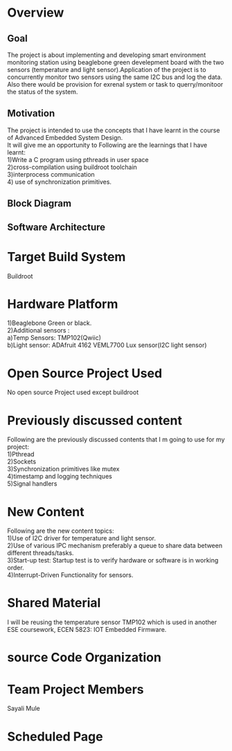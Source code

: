 # **Overview**

## **Goal**

The project is about implementing and developing smart environment monitoring station using beaglebone green develepment board with the two sensors (temperature and light sensor).Application of the project is to concurrently monitor two sensors using the same I2C bus and log the data. Also there would be provision for exrenal system or task to querry/monitoor the status of the system. 

## **Motivation**
The project is intended to use the concepts that I have learnt in the course of Advanced Embedded System Design.<br />
It will give me an opportunity to 
Following are the learnings that I have learnt:<br />
1)Write a C program using pthreads in user space <br />
2)cross-compilation using buildroot toolchain<br />
3)interprocess communication <br />
4) use of synchronization primitives.<br />

## **Block Diagram**

## **Software Architecture**


 # **Target Build System**
 Buildroot
 
 # **Hardware Platform**
 1)Beaglebone Green or black.<br />
 2)Additional sensors :<br /> 
       a)Temp Sensors: TMP102(Qwiic)<br />
       b)Light sensor: ADAfruit 4162 VEML7700 Lux sensor(I2C light sensor)<br />
 
 
 
 # **Open Source Project Used**
 No open source Project used except buildroot
 
 
 # **Previously discussed content**
 Following are the previously discussed contents that I m going to use for my project:<br />
 1)Pthread<br />
 2)Sockets<br />
 3)Synchronization primitives like mutex <br />
 4)timestamp and logging techniques<br />
 5)Signal handlers<br />
 
 
 
 # **New Content**
 Following are the new content topics:<br />
1)Use of I2C driver for temperature and light sensor.<br />
2)Use of various IPC mechanism preferably a queue to share data between different threads/tasks.<br />
3)Start-up test: Startup test is to verify hardware or software is in working order. <br />
4)Interrupt-Driven Functionality for sensors.<br />
 
 
 
 # **Shared Material**
 I will be reusing the temperature sensor TMP102 which is used in another ESE coursework, ECEN 5823: IOT Embedded Firmware. 
 
 
 
 # **source Code Organization**
 
 
 
 
 
 # **Team Project Members**
 Sayali Mule
 
 # **Scheduled Page**

